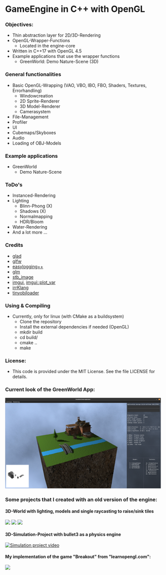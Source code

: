 # GameEngine in C++ with OpenGL

### Objectives:
   - Thin abstraction layer for 2D/3D-Rendering
   - OpenGL-Wrapper-Functions
      - Located in the engine-core
   - Written in C++17 with OpenGL 4.5
   - Example applications that use the wrapper functions
     - GreenWorld: Demo Nature-Scene (3D)   

### General functionalities
   - Basic OpenGL-Wrapping (VAO, VBO, IBO, FBO, Shaders, Textures, Errorhandling)
     - Windowcreation
     - 2D Sprite-Renderer
     - 3D Model-Renderer
     - Camerasystem
   - File-Management
   - Profiler
   - UI
   - Cubemaps/Skyboxes
   - Audio
   - Loading of OBJ-Models
   
### Example applications  
   - GreenWorld
     - Demo Nature-Scene

### ToDo's
   - Instanced-Rendering
   - Lighting
     - Blinn-Phong (X)
     - Shadows (X)
     - Normalmapping
     - HDR/Bloom 
   - Water-Rendering
   - And a lot more ...

### Credits
   - [glad](https://github.com/Dav1dde/glad)
   - [glfw](https://github.com/glfw/glfw)
   - [easylogging++](https://github.com/amrayn/easyloggingpp)
   - [glm](https://github.com/g-truc/glm)   
   - [stb_image](https://github.com/nothings/stb/blob/master/stb_image.h)   
   - [imgui](https://github.com/ocornut/imgui), [imgui::plot_var](https://github.com/ocornut/imgui/wiki/plot_var_example)
   - [irrKlang](https://www.ambiera.com/irrklang/)
   - [tinyobjloader](https://github.com/tinyobjloader/tinyobjloader)

### Using & Compiling
   - Currently, only for linux (with CMake as a buildsystem)
      - Clone the repository
      - Install the external dependencies if needed (OpenGL)
      - mkdir build
      - cd build/
      - cmake ..
      - make
            
### License:
   - This code is provided under the MIT License. See the file LICENSE for details.

### Current look of the GreenWorld App:
![GreenWorld](res/screenshots/greenWorld/Screenshot_GW_012.png)

### Some projects that I created with an old version of the engine:

#### 3D-World with lighting, models and single raycasting to raise/sink tiles
<img src="https://user-images.githubusercontent.com/59279641/77147299-375d0f00-6a8d-11ea-9db8-0d94d04d178b.PNG"/>
<img src="https://user-images.githubusercontent.com/59279641/77147427-7ee39b00-6a8d-11ea-86cd-6ba2ad74efff.PNG"/>
<img src="https://user-images.githubusercontent.com/59279641/77147461-94f15b80-6a8d-11ea-82b8-0a67f637a7c7.PNG"/>  
 
#### 3D-Simulation-Project with bullet3 as a physics engine  
[![Simulation project video](https://user-images.githubusercontent.com/59279641/106173433-34927680-6194-11eb-9cfc-caabc3781d1f.gif)](https://user-images.githubusercontent.com/59279641/106173014-c0f06980-6193-11eb-9ea6-1efb2e17c5a9.mp4)

#### My implementation of the game "Breakout" from "learnopengl.com":
<img src="https://user-images.githubusercontent.com/59279641/91633530-3d1a3180-e9e9-11ea-889c-74dba8e7e700.PNG"/>